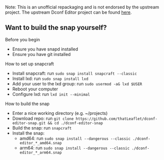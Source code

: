 Note: This is an unofficial repackaging and is not endorsed by the upstream project. The upstream Dconf Editor project can be found [here](https://apps.gnome.org/DconfEditor/).

## Want to build the snap yourself?

Before you begin
- Ensure you have snapd installed
- Ensure you have git installed

How to set up snapcraft
- Install snapcraft: run `sudo snap install snapcraft --classic`
- Install lxd: run `sudo snap install lxd`
- Add your user to the lxd group: run `sudo usermod -aG lxd $USER`
- Reboot your computer
- Configure lxd: run `lxd init --minimal`

How to build the snap
- Enter a nice working directory (e.g. ~/projects)
- Download repo: run `git clone https://github.com/thatLeaflet/dconf-editor-snap.git && cd ./dconf-editor-snap`
- Build the snap: run `snapcraft`
- Install the snap:
  - amd64: run `sudo snap install --dangerous --classic ./dconf-editor_*_amd64.snap`
  - arm64: run `sudo snap install --dangerous --classic ./dconf-editor_*_arm64.snap`
